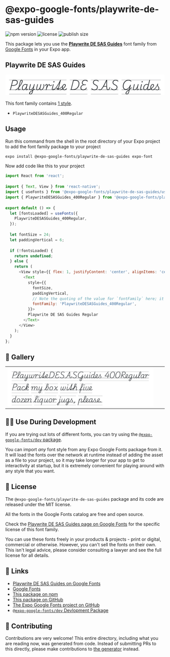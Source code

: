 # @expo-google-fonts/playwrite-de-sas-guides

![npm version](https://flat.badgen.net/npm/v/@expo-google-fonts/playwrite-de-sas-guides)
![license](https://flat.badgen.net/github/license/expo/google-fonts)
![publish size](https://flat.badgen.net/packagephobia/install/@expo-google-fonts/playwrite-de-sas-guides)

This package lets you use the [**Playwrite DE SAS Guides**](https://fonts.google.com/specimen/Playwrite+DE+SAS+Guides) font family from [Google Fonts](https://fonts.google.com/) in your Expo app.

## Playwrite DE SAS Guides

![Playwrite DE SAS Guides](./font-family.png)

This font family contains [1 style](#-gallery).

- `PlaywriteDESASGuides_400Regular`

## Usage

Run this command from the shell in the root directory of your Expo project to add the font family package to your project
```sh
expo install @expo-google-fonts/playwrite-de-sas-guides expo-font
```

Now add code like this to your project
```js
import React from 'react';

import { Text, View } from 'react-native';
import { useFonts } from '@expo-google-fonts/playwrite-de-sas-guides/useFonts';
import { PlaywriteDESASGuides_400Regular } from '@expo-google-fonts/playwrite-de-sas-guides/400Regular';

export default () => {
  let [fontsLoaded] = useFonts({
    PlaywriteDESASGuides_400Regular,
  });

  let fontSize = 24;
  let paddingVertical = 6;

  if (!fontsLoaded) {
    return undefined;
  } else {
    return (
      <View style={{ flex: 1, justifyContent: 'center', alignItems: 'center' }}>
        <Text
          style={{
            fontSize,
            paddingVertical,
            // Note the quoting of the value for `fontFamily` here; it expects a string!
            fontFamily: 'PlaywriteDESASGuides_400Regular',
          }}>
          Playwrite DE SAS Guides Regular
        </Text>
      </View>
    );
  }
};

```

## 🔡 Gallery


||||
|-|-|-|
|![PlaywriteDESASGuides_400Regular](.//400Regular/PlaywriteDESASGuides_400Regular.ttf.png)||||


## 👩‍💻 Use During Development

If you are trying out lots of different fonts, you can try using the [`@expo-google-fonts/dev` package](https://github.com/expo/google-fonts/tree/master/font-packages/dev#readme).

You can import *any* font style from any Expo Google Fonts package from it. It will load the fonts
over the network at runtime instead of adding the asset as a file to your project, so it may take longer
for your app to get to interactivity at startup, but it is extremely convenient
for playing around with any style that you want.

## 📖 License

The `@expo-google-fonts/playwrite-de-sas-guides` package and its code are released under the MIT license.

All the fonts in the Google Fonts catalog are free and open source.

Check the [Playwrite DE SAS Guides page on Google Fonts](https://fonts.google.com/specimen/Playwrite+DE+SAS+Guides) for the specific license of this font family.

You can use these fonts freely in your products & projects - print or digital, commercial or otherwise. However, you can't sell the fonts on their own. This isn't legal advice, please consider consulting a lawyer and see the full license for all details.

## 🔗 Links

- [Playwrite DE SAS Guides on Google Fonts](https://fonts.google.com/specimen/Playwrite+DE+SAS+Guides)
- [Google Fonts](https://fonts.google.com/)
- [This package on npm](https://www.npmjs.com/package/@expo-google-fonts/playwrite-de-sas-guides)
- [This package on GitHub](https://github.com/expo/google-fonts/tree/master/font-packages/playwrite-de-sas-guides)
- [The Expo Google Fonts project on GitHub](https://github.com/expo/google-fonts)
- [`@expo-google-fonts/dev` Devlopment Package](https://github.com/expo/google-fonts/tree/master/font-packages/dev)

## 🤝 Contributing

Contributions are very welcome! This entire directory, including what you are reading now, was generated from code. Instead of submitting PRs to this directly, please make contributions to [the generator](https://github.com/expo/google-fonts/tree/master/packages/generator) instead.
